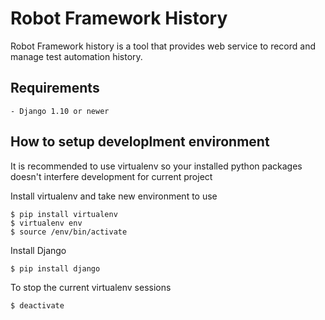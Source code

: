 Robot Framework History
=======================
Robot Framework history is a tool that provides web service to record and
manage test automation history.

Requirements
------------
    - Django 1.10 or newer

How to setup developlment environment
-------------------------------------
It is recommended to use virtualenv so your installed python packages
doesn't interfere development for current project

Install virtualenv and take new environment to use
```
$ pip install virtualenv
$ virtualenv env
$ source /env/bin/activate
```

Install Django
```
$ pip install django
```

To stop the current virtualenv sessions
```
$ deactivate
```
